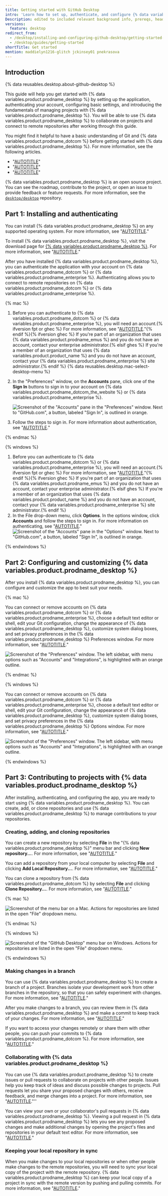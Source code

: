 ```yaml
---
title: Getting started with GitHub Desktop
intro: 'Learn how to set up, authenticate, and configure {% data variables.product.prodname_desktop %} to allow you to contribute to projects directly from your machine.'
Description: edited to included relevant background info, prereqs, headings, ordered and unordered lists, customization of rhetoric based on the company
versions:
  feature: desktop
redirect_from:
  - /desktop/installing-and-configuring-github-desktop/getting-started-with-github-desktop
  - /desktop/guides/getting-started
shortTitle: Get started
mention: maddielyn1216-glitch jckinsey01 pnekrasova
---
```


## Introduction

{% data reusables.desktop.about-github-desktop %}

This guide will help you get started with {% data variables.product.prodname_desktop %} by setting up the application, authenticating your account, configuring basic settings, and introducing the fundamentals of managing projects with {% data variables.product.prodname_desktop %}. You will be able to use {% data variables.product.prodname_desktop %} to collaborate on projects and connect to remote repositories after working through this guide.

You might find it helpful to have a basic understanding of Git and {% data variables.product.prodname_dotcom %} before getting started with {% data variables.product.prodname_desktop %}. For more information, see the following articles.

* "[AUTOTITLE](/get-started/using-git)"
* "[AUTOTITLE](/get-started/learning-about-github)"
* "[AUTOTITLE](/get-started)"

{% data variables.product.prodname_desktop %} is an open source project. You can see the roadmap, contribute to the project, or open an issue to provide feedback or feature requests. For more information, see the [`desktop/desktop`](https://github.com/desktop/desktop) repository.

## Part 1: Installing and authenticating

You can install {% data variables.product.prodname_desktop %} on any supported operating system. For more information, see "[AUTOTITLE](/desktop/overview/supported-operating-systems-for-github-desktop)."

To install {% data variables.product.prodname_desktop %}, visit the download page for [{% data variables.product.prodname_desktop %}](https://desktop.github.com/). For more information, see "[AUTOTITLE](/desktop/installing-and-authenticating-to-github-desktop/installing-github-desktop)."

After you have installed {% data variables.product.prodname_desktop %}, you can authenticate the application with your account on {% data variables.product.prodname_dotcom %} or {% data variables.product.prodname_enterprise %}. Authenticating allows you to connect to remote repositories on {% data variables.product.prodname_dotcom %} or {% data variables.product.prodname_enterprise %}.

{% mac %}

1. Before you can authenticate to {% data variables.product.prodname_dotcom %} or {% data variables.product.prodname_enterprise %}, you will need an account.{% ifversion fpt or ghec %} For more information, see "[AUTOTITLE](/get-started/start-your-journey/creating-an-account-on-github)."{% endif %}{% ifversion ghec %} If you're part of an organization that uses {% data variables.product.prodname_emus %} and you do not have an account, contact your enterprise administrator.{% elsif ghes %} If you're a member of an organization that uses {% data variables.product.product_name %} and you do not have an account, contact your {% data variables.product.prodname_enterprise %} site administrator.{% endif %}
{% data reusables.desktop.mac-select-desktop-menu %}
1. In the "Preferences" window, on the **Accounts** pane, click one of the **Sign In** buttons to sign in to your account on {% data variables.product.prodname_dotcom_the_website %} or {% data variables.product.prodname_enterprise %}.

   ![Screenshot of the "Accounts" pane in the "Preferences" window. Next to "GitHub.com", a button, labeled "Sign In", is outlined in orange.](/assets/images/help/desktop/sign-in-github.png)
1. Follow the steps to sign in. For more information about authentication, see "[AUTOTITLE](/desktop/installing-and-authenticating-to-github-desktop/authenticating-to-github-in-github-desktop)."

{% endmac %}

{% windows %}

1. Before you can authenticate to {% data variables.product.prodname_dotcom %} or {% data variables.product.prodname_enterprise %}, you will need an account.{% ifversion fpt or ghec %} For more information, see "[AUTOTITLE](/get-started/start-your-journey/creating-an-account-on-github)."{% endif %}{% ifversion ghec %} If you're part of an organization that uses {% data variables.product.prodname_emus %} and you do not have an account, contact your enterprise administrator.{% elsif ghes %} If you're a member of an organization that uses {% data variables.product.product_name %} and you do not have an account, contact your {% data variables.product.prodname_enterprise %} site administrator.{% endif %}
1. In the File drop-down menu, click **Options**. In the options window, click **Accounts** and follow the steps to sign in. For more information on authenticating, see "[AUTOTITLE](/desktop/installing-and-authenticating-to-github-desktop/authenticating-to-github-in-github-desktop)."
   ![Screenshot of the "Accounts" pane in the "Options" window. Next to "GitHub.com", a button, labeled "Sign In", is outlined in orange.](/assets/images/help/desktop/windows-sign-in-github.png)

{% endwindows %}

## Part 2: Configuring and customizing {% data variables.product.prodname_desktop %}

After you install {% data variables.product.prodname_desktop %}, you can configure and customize the app to best suit your needs.

{% mac %}

You can connect or remove accounts on {% data variables.product.prodname_dotcom %} or {% data variables.product.prodname_enterprise %}, choose a default text editor or shell, edit your Git configuration, change the appearance of {% data variables.product.prodname_desktop %}, customize system dialog boxes, and set privacy preferences in the {% data variables.product.prodname_desktop %} Preferences window. For more information, see "[AUTOTITLE](/desktop/configuring-and-customizing-github-desktop/configuring-basic-settings-in-github-desktop)."

![Screenshot of the "Preferences" window. The left sidebar, with menu options such as "Accounts" and "Integrations", is highlighted with an orange outline.](/assets/images/help/desktop/mac-select-preferences-pane.png)

{% endmac %}

{% windows %}

You can connect or remove accounts on {% data variables.product.prodname_dotcom %} or {% data variables.product.prodname_enterprise %}, choose a default text editor or shell, edit your Git configuration, change the appearance of {% data variables.product.prodname_desktop %}, customize system dialog boxes, and set privacy preferences in the {% data variables.product.prodname_desktop %} Options window. For more information, see "[AUTOTITLE](/desktop/configuring-and-customizing-github-desktop/configuring-basic-settings-in-github-desktop)."

![Screenshot of the "Preferences" window. The left sidebar, with menu options such as "Accounts" and "Integrations", is highlighted with an orange outline.](/assets/images/help/desktop/mac-select-preferences-pane.png)

{% endwindows %}

## Part 3: Contributing to projects with {% data variables.product.prodname_desktop %}

After installing, authenticating, and configuring the app, you are ready to start using {% data variables.product.prodname_desktop %}. You can create, add, or clone repositories and use {% data variables.product.prodname_desktop %} to manage contributions to your repositories.

### Creating, adding, and cloning repositories

You can create a new repository by selecting **File** in the "{% data variables.product.prodname_desktop %}" menu bar and clicking **New repository...**. For more information, see "[AUTOTITLE](/desktop/overview/creating-your-first-repository-using-github-desktop)."

You can add a repository from your local computer by selecting **File** and clicking **Add Local Repository...**. For more information, see "[AUTOTITLE](/desktop/adding-and-cloning-repositories/adding-a-repository-from-your-local-computer-to-github-desktop)."

You can clone a repository from {% data variables.product.prodname_dotcom %} by selecting **File** and clicking **Clone Repository...**. For more information, see "[AUTOTITLE](/desktop/adding-and-cloning-repositories/cloning-and-forking-repositories-from-github-desktop)."

{% mac %}

![Screenshot of the menu bar on a Mac. Actions for repositories are listed in the open "File" dropdown menu.](/assets/images/help/desktop/mac-file-menu.png)

{% endmac %}

{% windows %}

![Screenshot of the "GitHub Desktop" menu bar on Windows. Actions for repositories are listed in the open "File" dropdown menu.](/assets/images/help/desktop/windows-file-menu.png)

{% endwindows %}

### Making changes in a branch

You can use {% data variables.product.prodname_desktop %} to create a branch of a project. Branches isolate your development work from other branches in the repository, so that you can safely experiment with changes. For more information, see "[AUTOTITLE](/desktop/making-changes-in-a-branch/managing-branches-in-github-desktop)."

After you make changes to a branch, you can review them in {% data variables.product.prodname_desktop %} and make a commit to keep track of your changes. For more information, see "[AUTOTITLE](/desktop/making-changes-in-a-branch/committing-and-reviewing-changes-to-your-project-in-github-desktop)."

If you want to access your changes remotely or share them with other people, you can push your commits to {% data variables.product.prodname_dotcom %}. For more information, see "[AUTOTITLE](/desktop/making-changes-in-a-branch/pushing-changes-to-github-from-github-desktop)."

### Collaborating with {% data variables.product.prodname_desktop %}

You can use {% data variables.product.prodname_desktop %} to create issues or pull requests to collaborate on projects with other people. Issues help you keep track of ideas and discuss possible changes to projects. Pull requests let you share your proposed changes with others, receive feedback, and merge changes into a project. For more information, see "[AUTOTITLE](/desktop/working-with-your-remote-repository-on-github-or-github-enterprise/creating-an-issue-or-pull-request-from-github-desktop)."''

You can view your own or your collaborator's pull requests in {% data variables.product.prodname_desktop %}. Viewing a pull request in {% data variables.product.prodname_desktop %} lets you see any proposed changes and make additional changes by opening the project's files and repositories in your default text editor. For more information, see "[AUTOTITLE](/desktop/working-with-your-remote-repository-on-github-or-github-enterprise/viewing-a-pull-request-in-github-desktop)."

### Keeping your local repository in sync

When you make changes to your local repositories or when other people make changes to the remote repositories, you will need to sync your local copy of the project with the remote repository. {% data variables.product.prodname_desktop %} can keep your local copy of a project in sync with the remote version by pushing and pulling commits. For more information, see "[AUTOTITLE](/desktop/working-with-your-remote-repository-on-github-or-github-enterprise/syncing-your-branch-in-github-desktop)."
